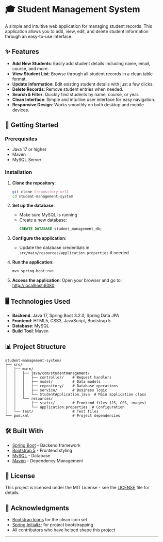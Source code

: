 # 🎓 Student Management System

A simple and intuitive web application for managing student records. This application allows you to add, view, edit, and delete student information through an easy-to-use interface.

## ✨ Features

- **Add New Students**: Easily add student details including name, email, course, and more.
- **View Student List**: Browse through all student records in a clean table format.
- **Update Information**: Edit existing student details with just a few clicks.
- **Delete Records**: Remove student entries when needed.
- **Search & Filter**: Quickly find students by name, course, or year.
- **Clean Interface**: Simple and intuitive user interface for easy navigation.
- **Responsive Design**: Works smoothly on both desktop and mobile devices.

## 🚀 Getting Started

### Prerequisites

- Java 17 or higher
- Maven
- MySQL Server

### Installation

1. **Clone the repository**:
   ```bash
   git clone [repository-url]
   cd student-management-system
   ```

2. **Set up the database**:
   - Make sure MySQL is running
   - Create a new database:
     ```sql
     CREATE DATABASE student_management_db;
     ```

3. **Configure the application**:
   - Update the database credentials in `src/main/resources/application.properties` if needed

4. **Run the application**:
   ```bash
   mvn spring-boot:run
   ```

5. **Access the application**:
   Open your browser and go to: [http://localhost:8080](http://localhost:8080)

## 🖥️ Technologies Used

- **Backend**: Java 17, Spring Boot 3.2.0, Spring Data JPA
- **Frontend**: HTML5, CSS3, JavaScript, Bootstrap 5
- **Database**: MySQL
- **Build Tool**: Maven

## 📊 Project Structure

```
student-management-system/
├── src/
│   ├── main/
│   │   ├── java/com/studentmanagement/
│   │   │   ├── controller/    # Request handlers
│   │   │   ├── model/         # Data models
│   │   │   ├── repository/    # Database operations
│   │   │   ├── service/       # Business logic
│   │   │   └── StudentApplication.java  # Main application class
│   │   └── resources/
│   │       ├── static/        # Frontend files (JS, CSS, images)
│   │       └── application.properties  # Configuration
│   └── test/                  # Test files
└── pom.xml                    # Project dependencies
```

## 🛠️ Built With

- [Spring Boot](https://spring.io/projects/spring-boot) - Backend framework
- [Bootstrap 5](https://getbootstrap.com/) - Frontend styling
- [MySQL](https://www.mysql.com/) - Database
- [Maven](https://maven.apache.org/) - Dependency Management

## 📝 License

This project is licensed under the MIT License - see the [LICENSE](LICENSE) file for details.

## 🙏 Acknowledgments

- [Bootstrap Icons](https://icons.getbootstrap.com/) for the clean icon set
- [Spring Initializr](https://start.spring.io/) for project bootstrapping
- All contributors who have helped shape this project

---

